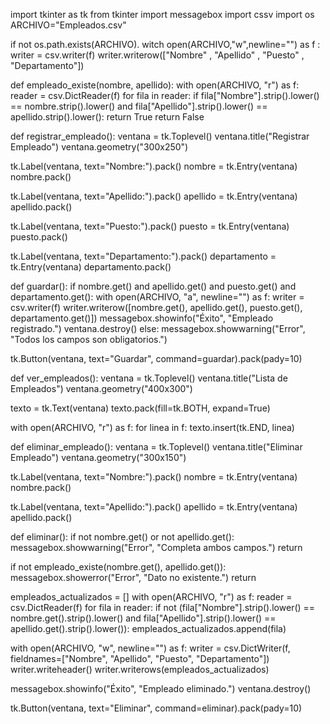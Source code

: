 import tkinter as tk
from tkinter import messagebox
import cssv
import os 
ARCHIVO="Empleados.csv"


if not os.path.exists(ARCHIVO).
witch open(ARCHIVO,"w",newline="") as f :
 writer =  csv.writer(f)
 writer.writerow(["Nombre" , "Apellido" , "Puesto" , "Departamento"])

 
 def empleado_existe(nombre, apellido):
    with open(ARCHIVO, "r") as f:
        reader = csv.DictReader(f)
        for fila in reader:
            if fila["Nombre"].strip().lower() == nombre.strip().lower() and fila["Apellido"].strip().lower() == apellido.strip().lower():
                return True
    return False

def registrar_empleado():
    ventana = tk.Toplevel()
    ventana.title("Registrar Empleado")
    ventana.geometry("300x250")

 tk.Label(ventana, text="Nombre:").pack()
    nombre = tk.Entry(ventana)
    nombre.pack() 
    
   tk.Label(ventana, text="Apellido:").pack()
    apellido = tk.Entry(ventana)
    apellido.pack()

   tk.Label(ventana, text="Puesto:").pack()
    puesto = tk.Entry(ventana)
    puesto.pack()
    
   tk.Label(ventana, text="Departamento:").pack()
    departamento = tk.Entry(ventana)
    departamento.pack()

   def guardar():
        if nombre.get() and apellido.get() and puesto.get() and departamento.get():
            with open(ARCHIVO, "a", newline="") as f:
                writer = csv.writer(f)
                writer.writerow([nombre.get(), apellido.get(), puesto.get(), departamento.get()])
            messagebox.showinfo("Éxito", "Empleado registrado.")
            ventana.destroy()
        else:
            messagebox.showwarning("Error", "Todos los campos son obligatorios.")

   tk.Button(ventana, text="Guardar", command=guardar).pack(pady=10)

   
def ver_empleados():
    ventana = tk.Toplevel()
    ventana.title("Lista de Empleados")
    ventana.geometry("400x300")

   texto = tk.Text(ventana)
    texto.pack(fill=tk.BOTH, expand=True)

   with open(ARCHIVO, "r") as f:
        for linea in f:
            texto.insert(tk.END, linea)

    
def eliminar_empleado():
    ventana = tk.Toplevel()
    ventana.title("Eliminar Empleado")
    ventana.geometry("300x150")

   tk.Label(ventana, text="Nombre:").pack()
    nombre = tk.Entry(ventana)
    nombre.pack()

   tk.Label(ventana, text="Apellido:").pack()
    apellido = tk.Entry(ventana)
    apellido.pack()   

   def eliminar():
        if not nombre.get() or not apellido.get():
            messagebox.showwarning("Error", "Completa ambos campos.")
            return

   if not empleado_existe(nombre.get(), apellido.get()):
            messagebox.showerror("Error", "Dato no existente.")
            return

   empleados_actualizados = []
        with open(ARCHIVO, "r") as f:
            reader = csv.DictReader(f)
            for fila in reader:
                if not (fila["Nombre"].strip().lower() == nombre.get().strip().lower() and 
                        fila["Apellido"].strip().lower() == apellido.get().strip().lower()):
                    empleados_actualizados.append(fila)

    
   with open(ARCHIVO, "w", newline="") as f:
            writer = csv.DictWriter(f, fieldnames=["Nombre", "Apellido", "Puesto", "Departamento"])
            writer.writeheader()
            writer.writerows(empleados_actualizados)

   messagebox.showinfo("Éxito", "Empleado eliminado.")
        ventana.destroy()

   tk.Button(ventana, text="Eliminar", command=eliminar).pack(pady=10)




    
  
    
    
    
